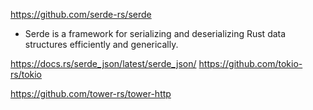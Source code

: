 https://github.com/serde-rs/serde
- Serde is a framework for serializing and deserializing Rust data structures efficiently and generically.

https://docs.rs/serde_json/latest/serde_json/
https://github.com/tokio-rs/tokio

https://github.com/tower-rs/tower-http